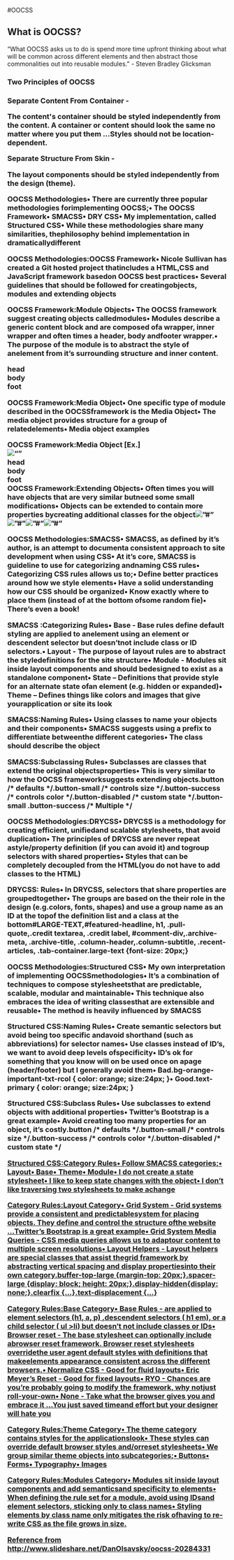 #OOCSS

<h2>What is OOCSS?</h2>
<p>“What OOCSS asks us to do is spend more time upfront thinking about what will be common
 across different elements and then abstract those commonalities out into reusable modules.”
  - Steven Bradley Glicksman</p>
  
<h3>Two Principles of OOCSS <h3>
<b>Separate Content From Container -</b> 
<p>The content's container should be styled independently from the content. A container or content 
should look the same no matter where you put them ...Styles should not be location-dependent.</p>

<b>Separate Structure From Skin - </b>
<p>The layout components should be styled independently from the design (theme).</p>
<p>OOCSS Methodologies• There are currently three popular methodologies forimplementing OOCSS;• The OOCSS Framework• SMACSS• DRY CSS• My implementation, called Structured CSS• While these methodologies share many similarities, thephilosophy behind implementation in dramaticallydifferent</p>
<p>OOCSS Methodologies:OOCSS Framework• Nicole Sullivan has created a Git hosted project thatincludes a HTML,CSS and JavaScript framework basedon OOCSS best practices• Several guidelines that should be followed for creatingobjects, modules and extending objects</p>
<p>OOCSS Framework:Module Objects• The OOCSS framework suggest creating objects calledmodules• Modules describe a generic content block and are composed ofa wrapper, inner wrapper and often times a header, body andfooter wrapper.• The purpose of the module is to abstract the style of anelement from it’s surrounding structure and inner content.<div class="mod"><div class="inner"><div class="hd">head</div><div class="bd">body</div><div class="ft">foot</div></div></div></p>
<p>OOCSS Framework:Media Object• One specific type of module described in the OOCSSframework is the Media Object• The media object provides structure for a group of relatedelements• Media object examples</p>
<div>OOCSS Framework:Media Object [Ex.]<div class=”media"><div class=”media-inner"><div class=”pull-left"><img src=“” alt=“” class=”media-image" /></div><div class=“media-content-wrapper”><div class="media-header">head</div><div class="media-body">body</div><div class="media-footer">foot</div></div></div></div></div>
<div>OOCSS Framework:Extending Objects• Often times you will have objects that are very similar butneed some small modifications• Objects can be extended to contain more properties bycreating additional classes for the object<img src=”#” alt=”#” /><img class=”image-large” src=”#” alt=”#” /><img class=”image-rounded” src=”#” alt=”#” /><img class=”image-border” src=”#” alt=”#” /></div>
<p>OOCSS Methodologies:SMACSS• SMACSS, as defined by it’s author, is an attempt to documenta consistent approach to site development when using CSS• At it’s core, SMACSS is guideline to use for categorizing andnaming CSS rules• Categorizing CSS rules allows us to;• Define better practices around how we style elements• Have a solid understanding how our CSS should be organized• Know exactly where to place them (instead of at the bottom ofsome random fie)• There’s even a book!</p>
<p>SMACSS :Categorizing Rules• Base - Base rules define default styling are applied to anelement using an element or descendent selector but doesn’tnot include class or ID selectors.• Layout - The purpose of layout rules are to abstract the styledefinitions for the site structure• Module - Modules sit inside layout components and should bedesigned to exist as a standalone component• State – Definitions that provide style for an alternate state ofan element (e.g. hidden or expanded)• Theme – Defines things like colors and images that give yourapplication or site its look</p>
<p>SMACSS:Naming Rules• Using classes to name your objects and their components• SMACSS suggests using a prefix to differentiate betweenthe different categories• The class should describe the object</p>
<p>SMACSS:Subclassing Rules• Subclasses are classes that extend the original objectsproperties• This is very similar to how the OOCSS frameworksuggests extending objects.button /* defaults */.button-small /* controls size */.button-success /* controls color */.button-disabled /* custom state */.button-small .button-success /* Multiple */ </p>
<p>OOCSS Methodologies:DRYCSS• DRYCSS is a methodology for creating efficient, unifiedand scalable stylesheets, that avoid duplication• The principles of DRYCSS are never repeat astyle/property definition (if you can avoid it) and togroup selectors with shared properties• Styles that can be completely decoupled from the HTML(you do not have to add classes to the HTML)</p>
<p>DRYCSS: Rules• In DRYCSS, selectors that share properties are groupedtogether• The groups are based on the their role in the design (e.g.colors, fonts, shapes) and use a group name as an ID at the topof the definition list and a class at the bottom#LARGE-TEXT,#featured-headline, h1, .pull-quote,.credit textarea, .credit label, #comment-div,.archive-meta, .archive-title, .column-header,.column-subtitle, .recent-articles, .tab-container.large-text {font-size: 20px;}</p>
<p>OOCSS Methodologies:Structured CSS• My own interpretation of implementing OOCSSmethodologies• It’s a combination of techniques to compose stylesheetsthat are predictable, scalable, modular and maintainable• This technique also embraces the idea of writing classesthat are extensible and reusable• The method is heavily influenced by SMACSS</p>
<p>Structured CSS:Naming Rules• Create semantic selectors but avoid being too specific andavoid shorthand (such as abbreviations) for selector names• Use classes instead of ID’s, we want to avoid deep levels ofspecificity• ID’s ok for something that you know will on be used once on apage (header/footer) but I generally avoid them• Bad.bg-orange-important-txt-rcol { color: orange; size:24px; }• Good.text-primary { color: orange; size:24px; }</p>
<p> Structured CSS:Subclass Rules• Use subclasses to extend objects with additional properties• Twitter’s Bootstrap is a great example• Avoid creating too many properties for an object, it’s costly.button /* defaults */.button-small /* controls size */.button-success /* controls color */.button-disabled /* custom state */<a href=“#” class=“button button-small button-success”></p>
<p>Structured CSS:Category Rules• Follow SMACSS categories;• Layout• Base• Theme• Module• I do not create a state stylesheet• I like to keep state changes with the object• I don’t like traversing two stylesheets to make achange</p>
<p>Category Rules:Layout Category• Grid System - Grid systems provide a consistent and predictablesystem for placing objects. They define and control the structure ofthe website ...Twitter’s Bootstrap is a great example• Grid System Media Queries - CSS media queries allows us to adaptour content to multiple screen resolutions• Layout Helpers - Layout helpers are special classes that assist thegrid framework by abstracting vertical spacing and display propertiesinto their own category.buffer-top-large {margin-top: 20px;}.spacer-large {display: block; height: 20px;}.display-hidden{display: none;}.clearfix {…}.text-displacement {…}</p>
<p>Category Rules:Base Category• Base Rules - are applied to element selectors (h1, a, p) ,descendent selectors ( h1 em), or a child selector ( ul >li) but doesn’t not include classes or IDs• Browser reset - The base stylesheet can optionally include abrowser reset framework. Browser reset stylesheets overridethe user agent default styles with definitions that makeelements appearance consistent across the different browsers.• Normalize CSS - Good for fluid layouts• Eric Meyer’s Reset - Good for fixed layouts• RYO - Chances are you’re probably going to modify the framework, why notjust roll-your-own• None - Take what the browser gives you and embrace it ...You just saved timeand effort but your designer will hate you </p>
<p>Category Rules:Theme Category• The theme category contains styles for the applicationslook• These styles can override default browser styles and/orreset stylesheets• We group similar theme objects into subcategories;• Buttons• Forms• Typography• Images</p>
<p>Category Rules:Modules Category• Modules sit inside layout components and add semanticsand specificity to elements• When defining the rule set for a module, avoid using IDsand element selectors, sticking only to class names• Styling elements by class name only mitigates the risk ofhaving to re-write CSS as the file grows in size.</p>

<p>Reference from http://www.slideshare.net/DanOlsavsky/oocss-20284331</p>